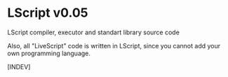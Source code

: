 # LScript v0.05
LScript compiler, executor and standart library source code

Also, all "LiveScript" code is written in LScript, since you cannot add your own programming language.

[INDEV]
